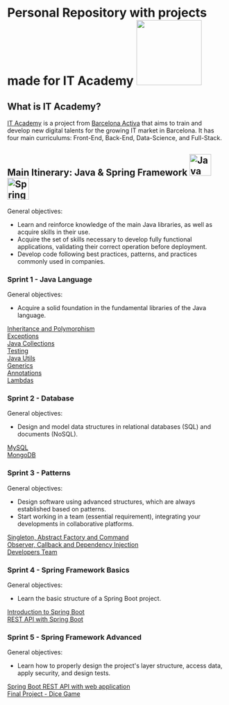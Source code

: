 # Personal Repository with projects made for IT Academy <img src="https://www.barcelonactiva.cat/documents/20124/1625465/it_academy_logo.png/859268c9-6aba-5a5c-2dea-980fb2098e5d?version=1.0&t=1662625857883" width="150" />
## What is IT Academy?
[IT Academy](https://www.barcelonactiva.cat/en/itacademy) is a project from [Barcelona Activa](https://www.barcelonactiva.cat/en/home) that aims to train and develop new digital talents for the growing IT market in Barcelona. It has four main curriculums: Front-End, Back-End, Data-Science, and Full-Stack.


## Main Itinerary: Java & Spring Framework <img src="https://upload.wikimedia.org/wikipedia/en/thumb/3/30/Java_programming_language_logo.svg/300px-Java_programming_language_logo.svg.png" alt="Java" height="50"/> <img src="https://upload.wikimedia.org/wikipedia/commons/4/44/Spring_Framework_Logo_2018.svg" alt="Spring" height="50"/> 

General objectives:
* Learn and reinforce knowledge of the main Java libraries, as well as acquire skills in their use.
* Acquire the set of skills necessary to develop fully functional applications, validating their correct operation before deployment.
* Develop code following best practices, patterns, and practices commonly used in companies.


### Sprint 1 - Java Language

General objectives:
* Acquire a solid foundation in the fundamental libraries of the Java language.

[Inheritance and Polymorphism](https://github.com/SrJupi/JavaLanguage_Task1)  
[Exceptions](https://github.com/SrJupi/JavaLanguage_Task2)  
[Java Collections](https://github.com/SrJupi/JavaLanguage_Task3)  
[Testing](https://github.com/SrJupi/JavaLanguage_Task4)  
[Java Utils](https://github.com/SrJupi/JavaLanguage_Task5)  
[Generics](https://github.com/SrJupi/JavaLanguage_Task6)  
[Annotations](https://github.com/SrJupi/JavaLanguage_Task7)  
[Lambdas](https://github.com/SrJupi/JavaLanguage_Task8)  

### Sprint 2 - Database

General objectives:
* Design and model data structures in relational databases (SQL) and documents (NoSQL).

[MySQL](https://github.com/SrJupi/mySql)  
[MongoDB](https://github.com/SrJupi/mongoDB)  


### Sprint 3 - Patterns

General objectives:
* Design software using advanced structures, which are always established based on patterns.
* Start working in a team (essential requirement), integrating your developments in collaborative platforms.

[Singleton, Abstract Factory and Command](https://github.com/SrJupi/patterns_Task01)  
[Observer, Callback and Dependency Injection](https://github.com/SrJupi/patterns_Task02)  
[Developers Team](https://github.com/SrJupi/floristeria) 

### Sprint 4 - Spring Framework Basics

General objectives:
* Learn the basic structure of a Spring Boot project.

[Introduction to Spring Boot](https://github.com/SrJupi/Spring-Framework-Basics)  
[REST API with Spring Boot](https://github.com/SrJupi/Spring-Framework-Basics2) 

### Sprint 5 - Spring Framework Advanced

General objectives:
* Learn how to properly design the project's layer structure, access data, apply security, and design tests.

[Spring Boot REST API with web application](https://github.com/SrJupi/Spring-Framework-Advanced)  
[Final Project - Dice Game](https://github.com/SrJupi/JogoDados)

